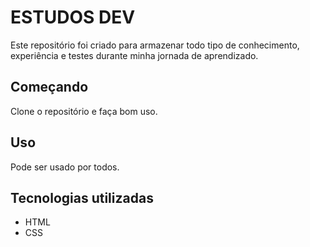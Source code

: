 # ESTUDOS DEV

Este repositório foi criado para armazenar todo tipo de conhecimento, experiência e testes durante minha jornada de aprendizado.

## Começando

Clone o repositório e faça bom uso.

## Uso

Pode ser usado por todos.

## Tecnologias utilizadas

* HTML
* CSS

